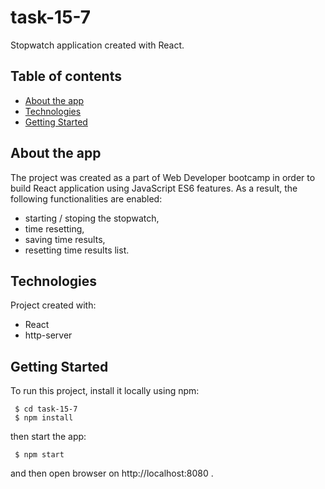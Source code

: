 # task-15-7
Stopwatch application created with React.


## Table of contents
* [About the app](#about-the-app)
* [Technologies](#technologies)
* [Getting Started](#getting-started)


## About the app
The project was created as a part of Web Developer bootcamp in order to build React application using JavaScript ES6 features. As a result, the following functionalities are enabled:
* starting / stoping the stopwatch,
* time resetting,
* saving time results,
* resetting time results list.


## Technologies
Project created with:
* React
* http-server


## Getting Started
To run this project, install it locally using npm:
```
 $ cd task-15-7
 $ npm install
```
then start the app:
```
 $ npm start
```
and then open browser on http://localhost:8080 .